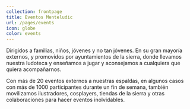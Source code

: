 ```yaml
---
collection: frontpage
title: Eventos Menteludic
url: /pages/events
icon: globe
color: events
---
```


Dirigidos a familias, niños, jóvenes y no tan jóvenes. En su gran mayoría externos, y promovidos por ayuntamientos de la sierra, donde llevamos nuestra ludoteca y enseñamos a jugar y aconsejamos a cualquiera que quiera acompañarnos.

Con más de 20 eventos externos a nuestras espaldas, en algunos casos con más de 1000 participantes durante un fin de semana, también movilizamos ilustradores, cosplayers, tiendas de la sierra y otras colaboraciones para hacer eventos inolvidables.
